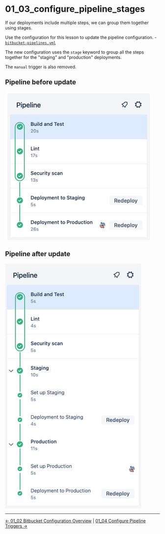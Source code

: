 # 01_03_configure_pipeline_stages

If our deployments include multiple steps, we can group them together using stages.  

Use the configuration for this lesson to update the pipeline configuration.
    - [`bitbucket-pipelines.yml`](./bitbucket-pipelines.yml)

The new configuration uses the `stage` keyword to group all the steps together for the "staging" and "production" deployments.

The `manual` trigger is also removed.

## Pipeline before update

![Pipeline before update](./images/0-before-SCR-20240602-maod.png)

## Pipeline after update

![Pipeline after update](./images/1-after-SCR-20240602-mabh.png)


<!-- FooterStart -->
---
[← 01_02 Bitbucket Configuration Overview](../01_02_bitbucket_piplines_configuration/README.md) | [01_04 Configure Pipeline Triggers →](../01_04_configure_pipieline_triggers/README.md)
<!-- FooterEnd -->
